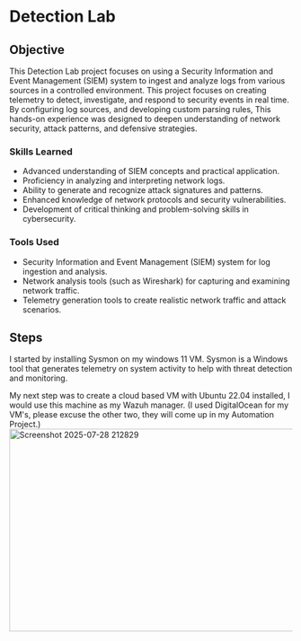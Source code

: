 # Detection Lab

## Objective
This Detection Lab project focuses on using a Security Information and Event Management (SIEM) system to ingest and analyze logs from various sources in a controlled environment. This project focuses on creating telemetry to detect, investigate, and respond to security events in real time. By configuring log sources, and developing custom parsing rules, This hands-on experience was designed to deepen understanding of network security, attack patterns, and defensive strategies.

### Skills Learned

- Advanced understanding of SIEM concepts and practical application.
- Proficiency in analyzing and interpreting network logs.
- Ability to generate and recognize attack signatures and patterns.
- Enhanced knowledge of network protocols and security vulnerabilities.
- Development of critical thinking and problem-solving skills in cybersecurity.

### Tools Used

- Security Information and Event Management (SIEM) system for log ingestion and analysis.
- Network analysis tools (such as Wireshark) for capturing and examining network traffic.
- Telemetry generation tools to create realistic network traffic and attack scenarios.

## Steps
I started by installing Sysmon on my windows 11 VM. Sysmon is a Windows tool that generates telemetry on system activity to help with threat detection and monitoring.

My next step was to create a cloud based VM with Ubuntu 22.04 installed, I would use this machine as my Wazuh manager. (I used DigitalOcean for my VM's, please excuse the other two, they will come up in my Automation Project.)
<img width="759" height="361" alt="Screenshot 2025-07-28 212829" src="https://github.com/user-attachments/assets/b4f897e2-025f-4be3-84c0-1f81e5cc2172" />
